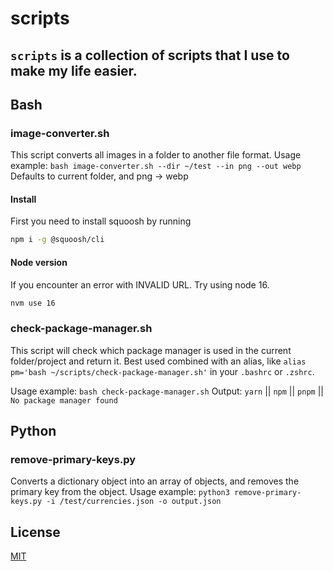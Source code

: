 # scripts

## `scripts` is a collection of scripts that I use to make my life easier.

## Bash

### image-converter.sh

This script converts all images in a folder to another file format.
Usage example: `bash image-converter.sh --dir ~/test --in png --out webp`
Defaults to current folder, and png -> webp

#### Install

First you need to install squoosh by running
```bash
npm i -g @squoosh/cli
```

#### Node version
If you encounter an error with INVALID URL.
Try using node 16.

```bash
nvm use 16
```

### check-package-manager.sh

This script will check which package manager is used in the current folder/project and return it.
Best used combined with an alias, like `alias pm='bash ~/scripts/check-package-manager.sh'` in your `.bashrc` or `.zshrc`.

Usage example: `bash check-package-manager.sh`
Output: `yarn` || `npm` || `pnpm` || `No package manager found`

## Python

### remove-primary-keys.py

Converts a dictionary object into an array of objects, and removes the primary key from the object.
Usage example: `python3 remove-primary-keys.py -i /test/currencies.json -o output.json`

## License

[MIT](LICENSE)
